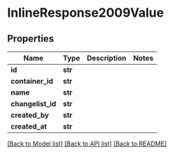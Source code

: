 # InlineResponse2009Value

## Properties
Name | Type | Description | Notes
------------ | ------------- | ------------- | -------------
**id** | **str** |  | 
**container_id** | **str** |  | 
**name** | **str** |  | 
**changelist_id** | **str** |  | 
**created_by** | **str** |  | 
**created_at** | **str** |  | 

[[Back to Model list]](../README.md#documentation-for-models) [[Back to API list]](../README.md#documentation-for-api-endpoints) [[Back to README]](../README.md)

